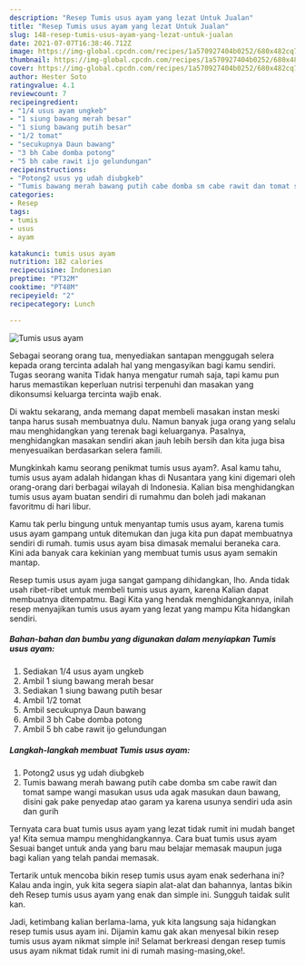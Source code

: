 ```yaml
---
description: "Resep Tumis usus ayam yang lezat Untuk Jualan"
title: "Resep Tumis usus ayam yang lezat Untuk Jualan"
slug: 148-resep-tumis-usus-ayam-yang-lezat-untuk-jualan
date: 2021-07-07T16:38:46.712Z
image: https://img-global.cpcdn.com/recipes/1a570927404b0252/680x482cq70/tumis-usus-ayam-foto-resep-utama.jpg
thumbnail: https://img-global.cpcdn.com/recipes/1a570927404b0252/680x482cq70/tumis-usus-ayam-foto-resep-utama.jpg
cover: https://img-global.cpcdn.com/recipes/1a570927404b0252/680x482cq70/tumis-usus-ayam-foto-resep-utama.jpg
author: Hester Soto
ratingvalue: 4.1
reviewcount: 7
recipeingredient:
- "1/4 usus ayam ungkeb"
- "1 siung bawang merah besar"
- "1 siung bawang putih besar"
- "1/2 tomat"
- "secukupnya Daun bawang"
- "3 bh Cabe domba potong"
- "5 bh cabe rawit ijo gelundungan"
recipeinstructions:
- "Potong2 usus yg udah diubgkeb"
- "Tumis bawang merah bawang putih cabe domba sm cabe rawit dan tomat sampe wangi masukan usus uda agak masukan daun bawang, disini gak pake penyedap atao garam ya karena usunya sendiri uda asin dan gurih"
categories:
- Resep
tags:
- tumis
- usus
- ayam

katakunci: tumis usus ayam 
nutrition: 182 calories
recipecuisine: Indonesian
preptime: "PT32M"
cooktime: "PT48M"
recipeyield: "2"
recipecategory: Lunch

---
```



![Tumis usus ayam](https://img-global.cpcdn.com/recipes/1a570927404b0252/680x482cq70/tumis-usus-ayam-foto-resep-utama.jpg)

Sebagai seorang orang tua, menyediakan santapan menggugah selera kepada orang tercinta adalah hal yang mengasyikan bagi kamu sendiri. Tugas seorang  wanita Tidak hanya mengatur rumah saja, tapi kamu pun harus memastikan keperluan nutrisi terpenuhi dan masakan yang dikonsumsi keluarga tercinta wajib enak.

Di waktu  sekarang, anda memang dapat membeli masakan instan meski tanpa harus susah membuatnya dulu. Namun banyak juga orang yang selalu mau menghidangkan yang terenak bagi keluarganya. Pasalnya, menghidangkan masakan sendiri akan jauh lebih bersih dan kita juga bisa menyesuaikan berdasarkan selera famili. 



Mungkinkah kamu seorang penikmat tumis usus ayam?. Asal kamu tahu, tumis usus ayam adalah hidangan khas di Nusantara yang kini digemari oleh orang-orang dari berbagai wilayah di Indonesia. Kalian bisa menghidangkan tumis usus ayam buatan sendiri di rumahmu dan boleh jadi makanan favoritmu di hari libur.

Kamu tak perlu bingung untuk menyantap tumis usus ayam, karena tumis usus ayam gampang untuk ditemukan dan juga kita pun dapat membuatnya sendiri di rumah. tumis usus ayam bisa dimasak memalui beraneka cara. Kini ada banyak cara kekinian yang membuat tumis usus ayam semakin mantap.

Resep tumis usus ayam juga sangat gampang dihidangkan, lho. Anda tidak usah ribet-ribet untuk membeli tumis usus ayam, karena Kalian dapat membuatnya ditempatmu. Bagi Kita yang hendak menghidangkannya, inilah resep menyajikan tumis usus ayam yang lezat yang mampu Kita hidangkan sendiri.

<!--inarticleads1-->

##### Bahan-bahan dan bumbu yang digunakan dalam menyiapkan Tumis usus ayam:

1. Sediakan 1/4 usus ayam ungkeb
1. Ambil 1 siung bawang merah besar
1. Sediakan 1 siung bawang putih besar
1. Ambil 1/2 tomat
1. Ambil secukupnya Daun bawang
1. Ambil 3 bh Cabe domba potong
1. Ambil 5 bh cabe rawit ijo gelundungan




<!--inarticleads2-->

##### Langkah-langkah membuat Tumis usus ayam:

1. Potong2 usus yg udah diubgkeb
1. Tumis bawang merah bawang putih cabe domba sm cabe rawit dan tomat sampe wangi masukan usus uda agak masukan daun bawang, disini gak pake penyedap atao garam ya karena usunya sendiri uda asin dan gurih




Ternyata cara buat tumis usus ayam yang lezat tidak rumit ini mudah banget ya! Kita semua mampu menghidangkannya. Cara buat tumis usus ayam Sesuai banget untuk anda yang baru mau belajar memasak maupun juga bagi kalian yang telah pandai memasak.

Tertarik untuk mencoba bikin resep tumis usus ayam enak sederhana ini? Kalau anda ingin, yuk kita segera siapin alat-alat dan bahannya, lantas bikin deh Resep tumis usus ayam yang enak dan simple ini. Sungguh taidak sulit kan. 

Jadi, ketimbang kalian berlama-lama, yuk kita langsung saja hidangkan resep tumis usus ayam ini. Dijamin kamu gak akan menyesal bikin resep tumis usus ayam nikmat simple ini! Selamat berkreasi dengan resep tumis usus ayam nikmat tidak rumit ini di rumah masing-masing,oke!.

